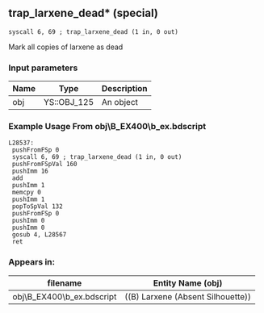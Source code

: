 ## trap_larxene_dead* (special)

`syscall 6, 69 ; trap_larxene_dead (1 in, 0 out)`

Mark all copies of larxene as dead

### Input parameters
| Name | Type | Description
|------|------|------------
| obj   | YS::OBJ_125   | An object


### Example Usage From obj\B_EX400\b_ex.bdscript
```plaintext
L28537:
 pushFromFSp 0
 syscall 6, 69 ; trap_larxene_dead (1 in, 0 out)
 pushFromFSpVal 160
 pushImm 16
 add 
 pushImm 1
 memcpy 0
 pushImm 1
 popToSpVal 132
 pushFromFSp 0
 pushImm 0
 pushImm 0
 gosub 4, L28567
 ret
```


### Appears in:
| filename | Entity Name (obj)
|----------|-------------
| obj\B_EX400\b_ex.bdscript       | ((B) Larxene (Absent Silhouette))          



